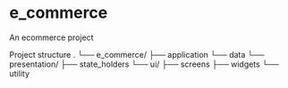 # e_commerce

An ecommerce project

Project structure
. └── e_commerce/
       ├── application
       └── data 
       └── presentation/ 
              ├── state_holders 
              └── ui/ 
                   ├── screens 
                   ├── widgets 
                   └── utility